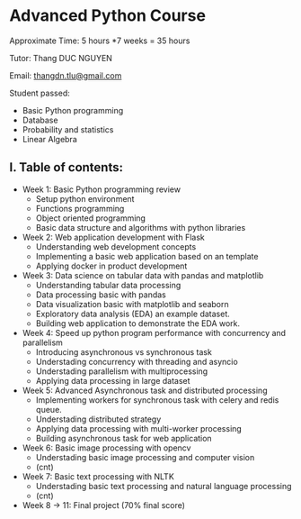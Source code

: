 # Advanced Python Course
Approximate Time: 5 hours *7 weeks = 35 hours

Tutor: Thang DUC NGUYEN

Email: thangdn.tlu@gmail.com

Student passed:
- Basic Python programming 
- Database
- Probability and statistics
- Linear Algebra

## I. Table of contents:
- Week 1: Basic Python programming review
    + Setup python environment
    + Functions programming
    + Object oriented programming
    + Basic data structure and algorithms with python libraries
- Week 2: Web application development with Flask
    + Understanding web development concepts
    + Implementing a basic web application based on an template
    + Applying docker in product development
- Week 3: Data science on tabular data with pandas and matplotlib
    + Understanding tabular data processing
    + Data processing basic with pandas
    + Data visualization basic with matplotlib and seaborn
    + Exploratory data analysis (EDA) an example dataset.
    + Building web application to demonstrate the EDA work.
- Week 4: Speed up python program performance with concurrency and parallelism
    + Introducing asynchronous vs synchronous task
    + Understading concurrency with threading and asyncio
    + Understading parallelism with multiprocessing
    + Applying data processing in large dataset
- Week 5: Advanced Asynchronous task and distributed processing
    + Implementing workers for synchronous task with celery and redis queue.
    + Understading distributed strategy
    + Applying data processing with multi-worker processing
    + Building asynchronous task for web application
- Week 6: Basic image processing with opencv
    + Understading basic image processing and computer vision
    + (cnt)
- Week 7: Basic text processing with NLTK
    + Understading basic text processing and natural language processing
    + (cnt)
- Week 8 -> 11: Final project (70% final score)
